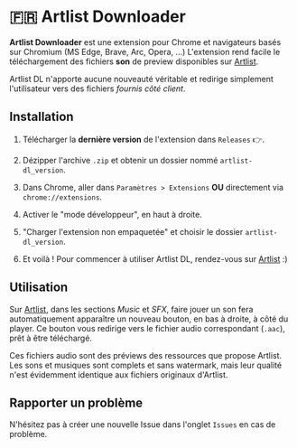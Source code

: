 # 🇫🇷 Artlist Downloader
**Artlist Downloader** est une extension pour Chrome et navigateurs basés sur Chromium (MS Edge, Brave, Arc, Opera, ...) L'extension rend facile le téléchargement des fichiers **son** de preview disponibles sur [Artlist](https://artlist.io).

Artlist DL n'apporte aucune nouveauté véritable et redirige simplement l'utilisateur vers des fichiers *fournis côté client*.

## Installation
1. Télécharger la **dernière version** de l'extension dans `Releases` 👉.

2. Dézipper l'archive `.zip` et obtenir un dossier nommé `artlist-dl_version`.

3. Dans Chrome, aller dans `Paramètres > Extensions` **OU** directement via `chrome://extensions`.

4. Activer le "mode développeur", en haut à droite.

5. "Charger l'extension non empaquetée" et choisir le dossier `artlist-dl_version`.

6. Et voilà ! Pour commencer à utiliser Artlist DL, rendez-vous sur [Artlist](https://artlist.io) :)

## Utilisation
Sur [Artlist](https://artlist.io), dans les sections *Music* et *SFX*, faire jouer un son fera automatiquement apparaître un nouveau bouton, en bas à droite, à côté du player. Ce bouton vous redirige vers le fichier audio correspondant (`.aac`), prêt à être téléchargé.

Ces fichiers audio sont des préviews des ressources que propose Artlist. Les sons et musiques sont complets et sans watermark, mais leur qualité n'est évidemment identique aux fichiers originaux d'Artlist.

## Rapporter un problème
N'hésitez pas à créer une nouvelle Issue dans l'onglet `Issues` en cas de problème.